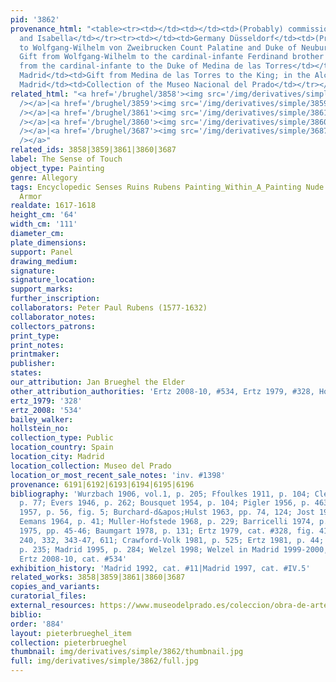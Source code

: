 ```yaml
---
pid: '3862'
provenance_html: "<table><tr><td></td><td></td><td>(Probably) commissioned by Albert
  and Isabella</td></tr><tr><td></td><td>Germany Düsseldorf</td><td>(Probably) given
  to Wolfgang-Wilhelm von Zweibrucken Count Palatine and Duke of Neuburg</td></tr><tr><td>1634</td><td>Austria</td><td>(Probably)
  Gift from Wolfgang-Wilhelm to the cardinal-infante Ferdinand brother of Philip IV</td></tr><tr><td>1634</td><td>Spain</td><td>Gift
  from the cardinal-infante to the Duke of Medina de las Torres</td></tr><tr><td>1636</td><td>Spain
  Madrid</td><td>Gift from Medina de las Torres to the King; in the Alcázar</td></tr><tr><td>1819</td><td>Spain
  Madrid</td><td>Collection of the Museo Nacional del Prado</td></tr></table>"
related_html: "<a href='/brughel/3858'><img src='/img/derivatives/simple/3858/thumbnail.jpg'
  /></a>|<a href='/brughel/3859'><img src='/img/derivatives/simple/3859/thumbnail.jpg'
  /></a>|<a href='/brughel/3861'><img src='/img/derivatives/simple/3861/thumbnail.jpg'
  /></a>|<a href='/brughel/3860'><img src='/img/derivatives/simple/3860/thumbnail.jpg'
  /></a>|<a href='/brughel/3687'><img src='/img/derivatives/simple/3687/thumbnail.jpg'
  /></a>"
related_ids: 3858|3859|3861|3860|3687
label: The Sense of Touch
object_type: Painting
genre: Allegory
tags: Encyclopedic Senses Ruins Rubens Painting_Within_A_Painting Nude Putti Landscape
  Armor
realdate: 1617-1618
height_cm: '64'
width_cm: '111'
diameter_cm: 
plate_dimensions: 
support: Panel
drawing_medium: 
signature: 
signature_location: 
support_marks: 
further_inscription: 
collaborators: Peter Paul Rubens (1577-1632)
collaborator_notes: 
collectors_patrons: 
print_type: 
print_notes: 
printmaker: 
publisher: 
states: 
our_attribution: Jan Brueghel the Elder
other_attribution_authorities: 'Ertz 2008-10, #534, Ertz 1979, #328, Honig database'
ertz_1979: '328'
ertz_2008: '534'
bailey_walker: 
hollstein_no: 
collection_type: Public
location_country: Spain
location_city: Madrid
location_collection: Museo del Prado
location_or_most_recent_sale_notes: 'inv. #1398'
provenance: 6191|6192|6193|6194|6195|6196
bibliography: 'Wurzbach 1906, vol.1, p. 205; Ffoulkes 1911, p. 104; Clerici 1946,
  p. 77; Evers 1946, p. 262; Bousquet 1954, p. 104; Pigler 1956, p. 463; Speth-Holterhoff
  1957, p. 56, fig. 5; Burchard-d&apos;Hulst 1963, pp. 74, 124; Jost 1963, p. 126;
  Eemans 1964, p. 41; Muller-Hofstede 1968, p. 229; Barricelli 1974, p. 68; Madrid
  1975, pp. 45-46; Baumgart 1978, p. 131; Ertz 1979, cat. #328, fig. 415, pp. 82,
  240, 332, 343-47, 611; Crawford-Volk 1981, p. 525; Ertz 1981, p. 44; Jaffe 1989,
  p. 235; Madrid 1995, p. 284; Welzel 1998; Welzel in Madrid 1999-2000, pp. 89-97;
  Ertz 2008-10, cat. #534'
exhibition_history: 'Madrid 1992, cat. #11|Madrid 1997, cat. #IV.5'
related_works: 3858|3859|3861|3860|3687
copies_and_variants: 
curatorial_files: 
external_resources: https://www.museodelprado.es/coleccion/obra-de-arte/el-tacto/c7b96909-44f6-4e3c-9e29-7d1ef33e23ad
biblio: 
order: '884'
layout: pieterbrueghel_item
collection: pieterbrueghel
thumbnail: img/derivatives/simple/3862/thumbnail.jpg
full: img/derivatives/simple/3862/full.jpg
---
```

